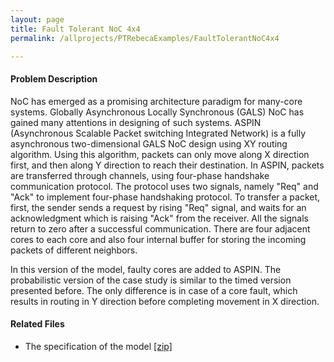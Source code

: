 ```yaml
---
layout: page
title: Fault Tolerant NoC 4x4
permalink: /allprojects/PTRebecaExamples/FaultTolerantNoC4x4

---
```


#### Problem Description
NoC has emerged as a promising architecture paradigm for many-core systems. Globally Asynchronous Locally Synchronous (GALS) NoC has gained many attentions in designing of such systems. ASPIN (Asynchronous Scalable Packet switching Integrated Network) is a fully asynchronous two-dimensional GALS NoC design using XY routing algorithm. Using this algorithm, packets can only move along X direction first, and then along Y direction to reach their destination. In ASPIN, packets are transferred through channels, using four-phase handshake communication protocol. The protocol uses two signals, namely "Req" and "Ack" to implement four-phase handshaking protocol. To transfer a packet, first, the sender sends a request by rising "Req" signal, and waits for an acknowledgment which is raising "Ack" from the receiver. All the signals return to zero after a successful communication. There are four adjacent cores to each core and also four internal buffer for storing the incoming packets of different neighbors. 

In this version of the model, faulty cores are added to ASPIN. The probabilistic version of the case study is similar to the timed version presented before. The only difference is in case of a core fault, which results in routing in Y direction before completing movement in X direction.

#### Related Files
* The specification of the model [ [zip] ](/assets/projects/PTRebeca/case-studies/ASPIN-modified-faulty-v4.zip)
